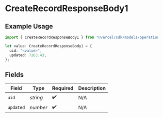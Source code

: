 # CreateRecordResponseBody1

## Example Usage

```typescript
import { CreateRecordResponseBody1 } from "@vercel/sdk/models/operations/createrecord.js";

let value: CreateRecordResponseBody1 = {
  uid: "<value>",
  updated: 7263.43,
};
```

## Fields

| Field              | Type               | Required           | Description        |
| ------------------ | ------------------ | ------------------ | ------------------ |
| `uid`              | *string*           | :heavy_check_mark: | N/A                |
| `updated`          | *number*           | :heavy_check_mark: | N/A                |